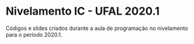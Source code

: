 # Nivelamento IC - UFAL 2020.1
Códigos e slides criados durante a aula de programação no nivelamento para o período 2020.1.
